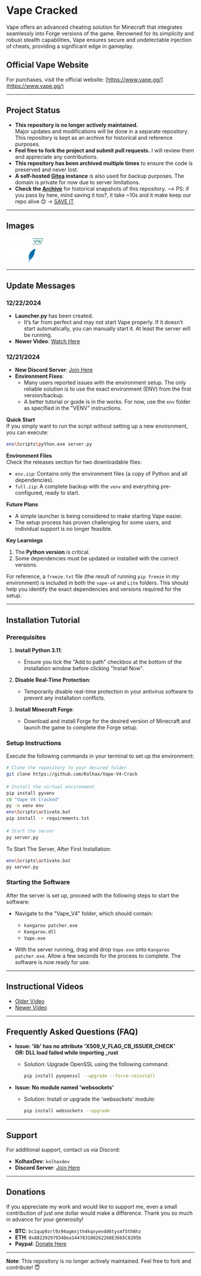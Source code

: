 # Vape Cracked

Vape offers an advanced cheating solution for Minecraft that integrates seamlessly into Forge versions of the game. Renowned for its simplicity and robust stealth capabilities, Vape ensures secure and undetectable injection of cheats, providing a significant edge in gameplay.

## Official Vape Website
For purchases, visit the official website:
[https://www.vape.gg/](https://www.vape.gg/)

---

## Project Status

- **This repository is no longer actively maintained.**  
  Major updates and modifications will be done in a separate repository. This repository is kept as an archive for historical and reference purposes.  
- **Feel free to fork the project and submit pull requests.** I will review them and appreciate any contributions.  
- **This repository has been archived multiple times** to ensure the code is preserved and never lost.  
- **A self-hosted [Gitea](https://github.com/go-gitea/gitea) instance** is also used for backup purposes. The domain is private for now due to server limitations.  
- **Check the [Archive](https://web.archive.org/web/*/https://github.com/Kolhax/Vape-V4-Crack)** for historical snapshots of this repository.
--> PS: if you pass by here, mind saving it too?, it take ~10s and it make keep our repo alive 😊 -> [SAVE IT](https://web.archive.org/save/https://github.com/Kolhax/Vape-V4-Crack)

---

## Images

![Vape_V4](Images/Vape_V4.png)  
![Vape_Lite](Images/Vape_Lite.png)

---

## Update Messages

### 12/22/2024
- **Launcher.py** has been created.  
  - It’s far from perfect and may not start Vape properly. If it doesn’t start automatically, you can manually start it. At least the server will be running.  
- **Newer Video**: [Watch Here](https://archive.org/details/vape-v-4.mp-4)

### 12/21/2024
- **New Discord Server**: [Join Here](https://discord.gg/jFg7quHz)  
- **Environment Fixes**:  
  - Many users reported issues with the environment setup. The only reliable solution is to use the exact environment (ENV) from the first version/backup.  
  - A better tutorial or guide is in the works. For now, use the `env` folder as specified in the "VENV" instructions.  

**Quick Start**  
If you simply want to run the script without setting up a new environment, you can execute:  
```bash
env\Scripts\python.exe server.py
```

**Environment Files**  
Check the releases section for two downloadable files:  
- `env.zip`: Contains only the environment files (a copy of Python and all dependencies).  
- `full.zip`: A complete backup with the `venv` and everything pre-configured, ready to start.  

**Future Plans**  
- A simple launcher is being considered to make starting Vape easier.  
- The setup process has proven challenging for some users, and individual support is no longer feasible.  

**Key Learnings**  
1. The **Python version** is critical.  
2. Some dependencies must be updated or installed with the correct versions.  

For reference, a `freeze.txt` file (the result of running `pip freeze` in my environment) is included in both the `vape-v4` and `Lite` folders. This should help you identify the exact dependencies and versions required for the setup.

---

## Installation Tutorial

### Prerequisites
1. **Install Python 3.11**:  
   - Ensure you tick the "Add to path" checkbox at the bottom of the installation window before clicking "Install Now".  

2. **Disable Real-Time Protection**:  
   - Temporarily disable real-time protection in your antivirus software to prevent any installation conflicts.  

3. **Install Minecraft Forge**:  
   - Download and install Forge for the desired version of Minecraft and launch the game to complete the Forge setup.  

### Setup Instructions
Execute the following commands in your terminal to set up the environment:

```bash
# Clone the repository to your desired folder
git clone https://github.com/Kolhax/Vape-V4-Crack

# Install the virtual environment
pip install pyvenv
cd "Vape V4 Cracked"
py -m venv env
env\Scripts\activate.bat
pip install -r requirements.txt

# Start the server
py server.py
```

To Start The Server, After First Installation:
```bash
env\Scripts\activate.bat
py server.py
```

### Starting the Software
After the server is set up, proceed with the following steps to start the software:  
- Navigate to the "Vape_V4" folder, which should contain:  
  - `kangaroo patcher.exe`  
  - `Kangaroo.dll`  
  - `Vape.exe`  

- With the server running, drag and drop `Vape.exe` onto `Kangaroo patcher.exe`. Allow a few seconds for the process to complete. The software is now ready for use.

---

## Instructional Videos
- [Older Video](https://web.archive.org/web/20231211230047/https://cdn.discordapp.com/attachments/1127981561820754011/1127982978388201472/2023-07-10_11-13-30.mp4)  
- [Newer Video](https://archive.org/details/vape-v-4.mp-4)  

---

## Frequently Asked Questions (FAQ)

- **Issue: 'lib' has no attribute 'X509_V_FLAG_CB_ISSUER_CHECK'**  
  **OR: DLL load failed while importing _rust**  
  - Solution: Upgrade OpenSSL using the following command:  
    ```bash
    pip install pyopenssl --upgrade --force-reinstall
    ```

- **Issue: No module named 'websockets'**  
  - Solution: Install or upgrade the 'websockets' module:  
    ```bash
    pip install websockets --upgrade
    ```

---

## Support
For additional support, contact us via Discord:  
- **KolhaxDev**: `kolhaxdev`  
- **Discord Server**: [Join Here](https://discord.gg/jFg7quHz)  

---

## Donations
If you appreciate my work and would like to support me, even a small contribution of just one dollar would make a difference. Thank you so much in advance for your generosity!  
- **BTC**: `bc1qup9zrl9z94agmxjth4kqvyevdd6tysmf5th6hz`  
- **ETH**: `0x88229297934Dea144783188262268E36b5C8205b`  
- **Paypal**: [Donate Here](https://paypal.me/keparMC)  

---

**Note**: This repository is no longer actively maintained. Feel free to fork and contribute! 😇
